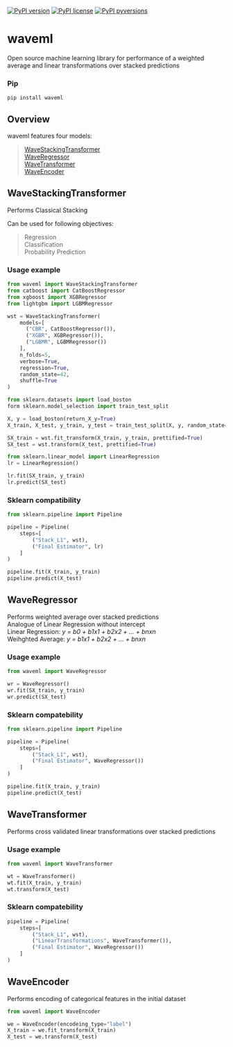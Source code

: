 [![PyPI version](https://img.shields.io/pypi/v/waveml.svg?colorB=4cc61e)](https://pypi.org/project/waveml/) 
[![PyPI license](https://img.shields.io/pypi/l/waveml.svg)](https://github.com/leffff/waveml/blob/main/LICENSE)
[![PyPI pyversions](https://img.shields.io/pypi/pyversions/waveml.svg)](https://pypi.python.org/pypi/waveml/)

# waveml
Open source machine learning library for performance of a weighted average  and linear transformations over stacked predictions

### Pip
```
pip install waveml
```

## Overview

waveml features four models: </br>
> [WaveStackingTransformer](https://github.com/leffff/waveml#WaveStackingTransformer)</br>
> [WaveRegressor](https://github.com/leffff/waveml#WaveRegressor)</br>
> [WaveTransformer](https://github.com/leffff/waveml#WaveTransformer)</br>
> [WaveEncoder](https://github.com/leffff/waveml#WaveEncoder)</br>


## WaveStackingTransformer
Performs Classical Stacking

Can be used for following objectives:</br>
> Regression</br>
> Classification</br>
> Probability Prediction</br>

### Usage example

```python
from waveml import WaveStackingTransformer
from catboost import CatBoostRegressor
from xgboost import XGBRegressor
from lightgbm import LGBMRegressor

wst = WaveStackingTransformer(
    models=[
      ("CBR", CatBoostRegressor()),
      ("XGBR", XGBRegressor()),
      ("LGBMR", LGBMRegressor())
    ],
    n_folds=5,
    verbose=True,
    regression=True,
    random_state=42,
    shuffle=True
)

from sklearn.datasets import load_boston
form sklearn.model_selection import train_test_split

X, y = load_boston(return_X_y=True)
X_train, X_test, y_train, y_test = train_test_split(X, y, random_state=42, shuffle=True)

SX_train = wst.fit_transform(X_train, y_train, prettified=True)
SX_test = wst.transform(X_test, prettified=True)

from sklearn.linear_model import LinearRegression
lr = LinearRegression()

lr.fit(SX_train, y_train)
lr.predict(SX_test)
```

### Sklearn compatibility

```python
from sklearn.pipeline import Pipeline

pipeline = Pipeline(
    steps=[
        ("Stack_L1", wst),
        ("Final Estimator", lr)
    ]
)

pipeline.fit(X_train, y_train)
pipeline.predict(X_test)
```

## WaveRegressor
Performs weighted average over stacked predictions</br>
Analogue of Linear Regression without intercept</br>
Linear Regression: *y = b0 + b1x1 + b2x2 + ... + bnxn*</br>
Weihghted Average: *y = b1x1 + b2x2 + ... + bnxn*</br>

### Usage example

```python
from waveml import WaveRegressor

wr = WaveRegressor()
wr.fit(SX_train, y_train)
wr.predict(SX_test)
```

### Sklearn compatebility

```python
from sklearn.pipeline import Pipeline

pipeline = Pipeline(
    steps=[
        ("Stack_L1", wst),
        ("Final Estimator", WaveRegressor())
    ]
)

pipeline.fit(X_train, y_train)
pipeline.predict(X_test)
```

## WaveTransformer
Performs cross validated linear transformations over stacked predictions

### Usage example

```python
from waveml import WaveTransformer

wt = WaveTransformer()
wt.fit(X_train, y_train)
wt.transform(X_test)
```

### Sklearn compatebility

```python
pipeline = Pipeline(
    steps=[
        ("Stack_L1", wst),
        ("LinearTransformations", WaveTransformer()),
        ("Final Estimator", WaveRegressor())
    ]
)
```
## WaveEncoder
Performs encoding of categorical features in the initial dataset

```python
from waveml import WaveEncoder

we = WaveEncoder(encodeing_type="label")
X_train = we.fit_transform(X_train)
X_test = we.transform(X_test)
```
